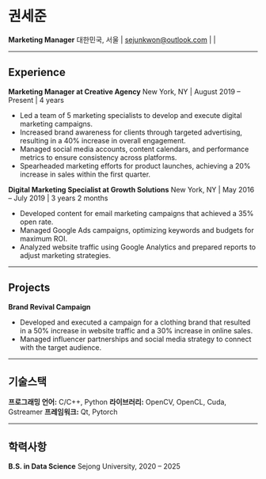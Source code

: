 # 권세준

**Marketing Manager**
대한민국, 서울 | sejunkwon@outlook.com |  | 

***

## Experience

**Marketing Manager at Creative Agency**
New York, NY | August 2019 – Present | 4 years

* Led a team of 5 marketing specialists to develop and execute digital marketing campaigns.
* Increased brand awareness for clients through targeted advertising, resulting in a 40% increase in overall engagement.
* Managed social media accounts, content calendars, and performance metrics to ensure consistency across platforms.
* Spearheaded marketing efforts for product launches, achieving a 20% increase in sales within the first quarter.

**Digital Marketing Specialist at Growth Solutions**
New York, NY | May 2016 – July 2019 | 3 years 2 months

* Developed content for email marketing campaigns that achieved a 35% open rate.
* Managed Google Ads campaigns, optimizing keywords and budgets for maximum ROI.
* Analyzed website traffic using Google Analytics and prepared reports to adjust marketing strategies.

***

## Projects

**Brand Revival Campaign**

* Developed and executed a campaign for a clothing brand that resulted in a 50% increase in website traffic and a 30% increase in online sales.
* Managed influencer partnerships and social media strategy to connect with the target audience.

***

## 기술스택

**프로그래밍 언어:** C/C++, Python
**라이브러리:** OpenCV, OpenCL, Cuda, Gstreamer
**프레임워크:** Qt, Pytorch

***

## 학력사항

**B.S. in Data Science**
Sejong University, 2020 – 2025
